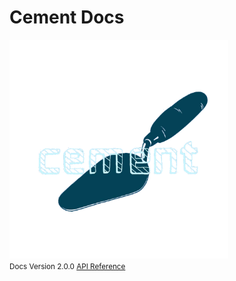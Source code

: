 # **Cement Docs**

<img alt="CementGB logo" src="_media/cement_logo_alpha.png" width=350px>
<br>
<small>
    Docs Version 2.0.0
    <a href="../api/index.html">API Reference</a>
</small>
